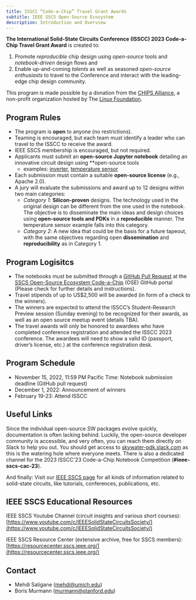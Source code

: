 ```yaml
---
title: ISSCC “Code-a-Chip” Travel Grant Awards
subtitle: IEEE SSCS Open-Source Ecosystem
description: Introduction and Overview
---
```


**The International Solid-State Circuits Conference (ISSCC) 2023 Code-a-Chip Travel Grant Award** is created to:
 1. Promote *reproducible* chip design using *open-source* tools and *notebook-driven* design flows and 
 2. Enable up-and-coming *talents* as well as seasoned *open-source enthusiasts* to travel to the Conference and interact with the leading-edge chip design community. 

This program is made possible by a donation from the [CHIPS Alliance](https://chipsalliance.org/), a non-profit organization hosted by The [Linux Foundation](https://linuxfoundation.org/).  
## Program Rules
- The program is **open** to anyone (no restrictions). 
- Teaming is encouraged, but each team must identify a leader who can travel to the ISSCC to receive the award. 
- IEEE SSCS membership is encouraged, but not required.
- Applicants must submit an **open-source Jupyter notebook** detailing an innovative circuit design using **open-source tools 
    - examples: [inverter](https://developers.google.com/silicon/guides/digital-inverter-openlane), [temperature sensor](https://github.com/idea-fasoc/OpenFASOC/blob/main/docs/source/OpenFASoC_temp_sense_gen.ipynb)
- Each submission must contain a suitable **open-source license** (e.g., Apache 2.0).
- A jury will evaluate the submissions and award up to 12 designs within two main categories:
    - *Category 1*: **Silicon-proven** designs. The technology used in the original design can be different from the one used in the notebook. The objective is to disseminate the main ideas and design choices using **open-source tools and PDKs** in a **reproducible** manner. The temperature sensor example falls into this category.
    - *Category 2*: A new idea that could be the basis for a future tapeout, with the same objectives regarding open **dissemination** and **reproducibility** as in Category 1.
## Program Logisitcs
- The notebooks must be submitted through a [GitHub Pull Request](https://docs.github.com/en/pull-requests/collaborating-with-pull-requests/proposing-changes-to-your-work-with-pull-requests/about-pull-requests) at the [SSCS Open-Source Ecosystem Code-a-Chip](https://github.com/sscs-ose/sscs-ose-code-a-chip.github.io) (OSE) GitHub portal (Please check for further details and instructions).
- Travel stipends of up to US$2,500 will be awarded (in form of a check to the winners).
- The winners are expected to attend the ISSCC’s Student-Research Preview session (Sunday evening) to be recognized for their awards, as well as an open source meetup event (details TBA).
- The travel awards will only be honored to awardees who have completed conference registration and attended the ISSCC 2023 conference. The awardees will need to show a valid ID (passport, driver’s license, etc.) at the conference registration desk. 
## Program Schedule
- November 15, 2022, 11:59 PM Pacific Time: Notebook submission deadline (GitHub pull request)
- December 1, 2022: Announcement of winners
- February 19-23: Attend ISSCC
## Useful Links
Since the individual open-source SW packages evolve quickly, documentation is often lacking behind. Luckily, the open-source developer community is accessible, and very often, you can reach them directly on Slack to help you out. You should get access to [skywater-pdk.slack.com](skywater-pdk.slack.com) as this is the watering hole where everyone meets. There is also a dedicated channel for the 2023 ISSCC'23 Code-a-Chip Notebook Competition (**#ieee-sscs-cac-23**).

And finally: Visit our [IEEE SSCS page](https://sscs.ieee.org) for all kinds of information related to solid-state circuits, like tutorials, conferences, publications, etc.
## IEEE SSCS Educational Resources
IEEE SSCS Youtube Channel (circuit insights and various short courses): [https://www.youtube.com/c/IEEESolidStateCircuitsSociety/](https://www.youtube.com/c/IEEESolidStateCircuitsSociety/)

IEEE SSCS Resource Center (extensive archive, free for SSCS members): [https://resourcecenter.sscs.ieee.org/](https://resourcecenter.sscs.ieee.org/)
## Contact
- Mehdi Saligane (mehdi@umich.edu)
- Boris Murmann (murmann@stanford.edu)

